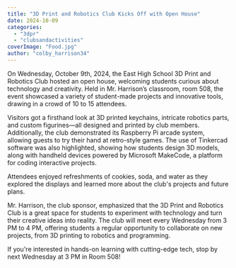 ```yaml
---
title: "3D Print and Robotics Club Kicks Off with Open House"
date: 2024-10-09
categories: 
  - "3dpr"
  - "clubsandactivities"
coverImage: "Food.jpg"
author: "colby_harrison34"
---
```


On Wednesday, October 9th, 2024, the East High School 3D Print and Robotics Club hosted an open house, welcoming students curious about technology and creativity. Held in Mr. Harrison’s classroom, room 508, the event showcased a variety of student-made projects and innovative tools, drawing in a crowd of 10 to 15 attendees.

Visitors got a firsthand look at 3D printed keychains, intricate robotics parts, and custom figurines—all designed and printed by club members. Additionally, the club demonstrated its Raspberry Pi arcade system, allowing guests to try their hand at retro-style games. The use of Tinkercad software was also highlighted, showing how students design 3D models, along with handheld devices powered by Microsoft MakeCode, a platform for coding interactive projects.

Attendees enjoyed refreshments of cookies, soda, and water as they explored the displays and learned more about the club's projects and future plans.

Mr. Harrison, the club sponsor, emphasized that the 3D Print and Robotics Club is a great space for students to experiment with technology and turn their creative ideas into reality. The club will meet every Wednesday from 3 PM to 4 PM, offering students a regular opportunity to collaborate on new projects, from 3D printing to robotics and programming.

If you're interested in hands-on learning with cutting-edge tech, stop by next Wednesday at 3 PM in Room 508!

